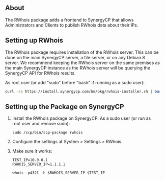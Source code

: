 ## About

The RWhois package adds a frontend to SynergyCP that allows Administrators and Clients to publish RWhois data about their IPs.

## Setting up RWhois

The RWhois package requires installation of the RWhois server. This can be done on the main SynergyCP server, a file server, or on any Debian 8 server. We recommend keeping the RWhois server on the same premises as the main SynergyCP instance as the RWhois server will be querying the SynergyCP API for RWhois results.

As root user (or add "sudo" before "bash" if running as a sudo user):

```bash
curl -sS https://install.synergycp.com/bm/pkg/rwhois-installer.sh | bash
```

## Setting up the Package on SynergyCP
1. Install the RWhois package on SynergyCP. As a sudo user (or run as root user and remove sudo):

    ```
    sudo /scp/bin/scp-package rwhois
    ```

2. Configure the settings at System > Settings > RWhois.

3. Make sure it works:

    ```
    TEST_IP=10.0.0.1
    RWHOIS_SERVER_IP=1.1.1.1
    
    whois -p4321 -h $RWHOIS_SERVER_IP $TEST_IP
    ```
